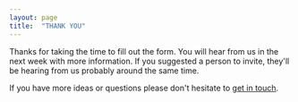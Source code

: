```yaml
---
layout: page
title:  "THANK YOU"
---
```


Thanks for taking the time to fill out the form. You will hear from us in the next week with more information. If you suggested a person to invite, they'll be hearing from us probably around the same time. 

If you have more ideas or questions please don't hesitate to <a href="mailto:scrying@magick.codes">get in touch</a>. 